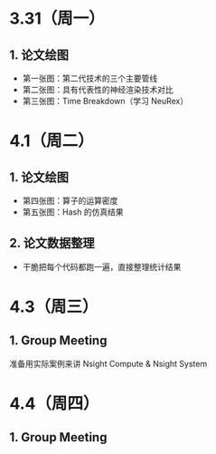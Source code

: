 # 3.31（周一）
## 1. 论文绘图
- 第一张图：第二代技术的三个主要管线
- 第二张图：具有代表性的神经渲染技术对比
- 第三张图：Time Breakdown（学习 NeuRex）


# 4.1（周二）
## 1. 论文绘图
- 第四张图：算子的运算密度
- 第五张图：Hash 的仿真结果
## 2. 论文数据整理
- 干脆把每个代码都跑一遍，直接整理统计结果

# 4.3（周三）
## 1. Group Meeting
准备用实际案例来讲 Nsight Compute & Nsight System

# 4.4（周四）
## 1. Group Meeting
